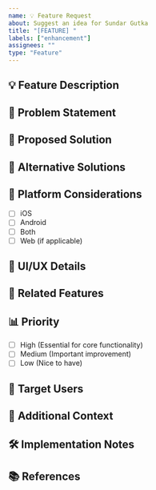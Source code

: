 ```yaml
---
name: 💡 Feature Request
about: Suggest an idea for Sundar Gutka
title: "[FEATURE] "
labels: ["enhancement"]
assignees: ""
type: "Feature"
---
```


## 💡 Feature Description

<!-- A clear and concise description of the feature you'd like to see -->

## 🎯 Problem Statement

<!-- Is your feature request related to a problem? Please describe. A clear and concise description of what the problem is -->

## 💭 Proposed Solution

<!-- A clear and concise description of what you want to happen -->

## 🔄 Alternative Solutions

<!-- A clear and concise description of any alternative solutions or features you've considered -->

## 📱 Platform Considerations

- [ ] iOS
- [ ] Android
- [ ] Both
- [ ] Web (if applicable)

## 🎨 UI/UX Details

<!-- If applicable, describe the desired UI/UX behavior -->

## 🔗 Related Features

<!-- Is this feature related to any existing functionality? -->

## 📊 Priority

- [ ] High (Essential for core functionality)
- [ ] Medium (Important improvement)
- [ ] Low (Nice to have)

## 👥 Target Users

<!-- Who would benefit from this feature? -->

## 📝 Additional Context

<!-- Add any other context or screenshots about the feature request here -->

## 🛠️ Implementation Notes

<!-- Any technical considerations or implementation ideas -->

## 📚 References

<!-- If applicable, add links to similar features in other apps or documentation -->
